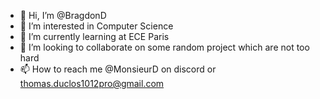 - 👋 Hi, I’m @BragdonD
- 👀 I’m interested in Computer Science
- 🌱 I’m currently learning at ECE Paris
- 💞️ I’m looking to collaborate on some random project which are not too hard
- 📫 How to reach me @MonsieurD on discord or thomas.duclos1012pro@gmail.com

<!---
BragdonD/BragdonD is a ✨ special ✨ repository because its `README.md` (this file) appears on your GitHub profile.
You can click the Preview link to take a look at your changes.
--->
